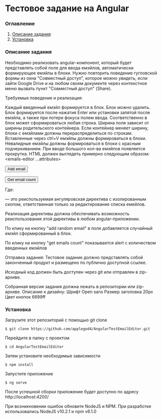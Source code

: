 # Тестовое задание на Angular

### Оглавление
1. [Описание задания](#Описание-задания)
2. [Установка](#Установка)

### Описание задания
Необходимо реализовать angular-компонент, который будет представлять собой поле для ввода емэйлов, автоматически формирующее емэйлы в блоки.
Нужно повторить поведение гугловской формы из окна "Совместный доступ", которое можно увидеть, если зайти Google Drive и на любом своем документе через контекстное меню вызвать пункт "Совместный доступ" (Share).

Требуемые поведение и реализация:

Каждый введенный емэйл формируется в блок. Блок можно удалить.
Блок формируется после нажатия Enter или установки запятой после емэйла, а также при потере фокуса полем ввода. Соответственно в блок может сформироваться любая строка.
Ширина поля зависит от ширины родительского контейнера. Если контейнер меняет ширину, блоки с емэйлами должны перераспределиться по строкам.
Вставленные через ctrl+V емэйлы должны формироваться в блоки.
Невалидные емэйлы должны формироваться в блоки с красным подчеркиванием.
При вводе большого кол-ва емэйлов появляется прокрутка.
HTML должен выглядеть примерно следующим образом:
<emails-editor ...attributes></emails-editor>

<button ng-click="...">Add email</button>

<button ng-click="...">Get email count</button>

Где:

<emails-editor> — это реиспользуемая ангуляровская директива с изолированным скопом, ответственная только за редактирование списка емейлов.

Реализация директивы <emails-editor> должна обеспечивать возможность реиспользования этой директивы в любом angular-приложении.

По клику на кнопку "add random email" в поле добавляется случайный емэйл сформированный в блок.

По клику на кнопку "get emails count" показывается alert с количеством введенных емэйлов 

Отправка задания:
Тестовое задание должно представлять собой законченный продукт и размещено по публично доступной ссылке.

Исходный код должен быть доступен через git или отправлен в zip-архиве.

Собранная версия задания должна лежать в репозитории или zip-архиве.
Описание к дизайну:
Шрифт Open sans
Размер заголовка 20рх
Цвет кнопок 6699ff

### Установка

Загрузите этот репозиторий с помощью git clone
```
$ git clone https://github.com/applegod4/AngularTestEmailEditor.git
```
Перейдите в папку с проектом
```
$ cd AngularTestEmailEditor
```
Затем установите необходимые зависимости
```
$ npm install
```
Запустите приложение
```
$ ng serve
```
После успешной сборки приложение будет доступно по адресу http://localhost:4200/

При возникновении ошибок обновите NodeJS и NPM. При разработке использовались NodeJS v10.2.1 и npm v6.1.0
